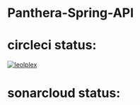 # Panthera-Spring-API

# circleci status:
[![leolplex](https://circleci.com/gh/leolplex/Panthera-Spring-API.svg?style=svg)](<LINK>)

# sonarcloud status:

